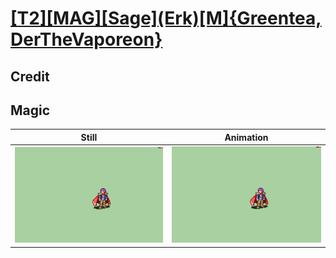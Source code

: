 # [\[T2\]\[MAG\]\[Sage\]\(Erk\)\[M\]{Greentea, DerTheVaporeon}](../)

## Credit


	
## Magic

| Still | Animation |
| :---: | :-------: |
| ![Magic still](./Magic_000.png) | ![Magic animation](./Magic.gif) |
